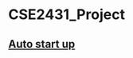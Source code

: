 # CSE2431_Project

## [Auto start up](https://docs.oseems.com/general/operatingsystem/linux/automatically-run-program-on-startup)

